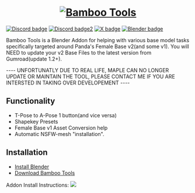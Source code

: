 <a href="https://discord.gg/Xt6mgjK">
  <h1 align="center">
    <picture>
      <source media="(prefers-color-scheme: dark)" srcset="https://i.imgur.com/shUVLah.png">
      <img alt="Bamboo Tools" src="https://i.imgur.com/shUVLah.png">
    </picture>
  </h1>
</a>

[![Discord badge][]][Discord instructions]
[![Discord badge2][]][Discord instructions2]
[![X badge][]][X instructions]
[![Blender badge][]][Blender instructions]

Bamboo Tools is a Blender Addon for helping with various base model tasks specifically 
targeted around Panda's Female Base v2(and some v1). 
You will NEED to update your v2 Base Files to the latest version from Gumroad(update 1.2+).

---- UNFORTUNATLY DUE TO REAL LIFE, MAPLE CAN NO LONGER UPDATE OR MAINTAIN THE TOOL, PLEASE CONTACT ME IF YOU ARE INTERSTED IN TAKING OVER DEVELOPEMENT ----

## Functionality

* T-Pose to A-Pose 1 button(and vice versa)
* Shapekey Presets
* Female Base v1 Asset Conversion help
* Automatic NSFW-mesh "installation".

## Installation

* [Install Blender](https://www.blender.org/download/)
* [Download Bamboo Tools](https://github.com/Pandaabear0/Bamboo-Tools)
  
Addon Install Instructions:
![](https://i.imgur.com/Gm5lm01.png)

[Discord instructions]: https://discord.gg/Xt6mgjK
[Discord badge]: https://img.shields.io/discord/756511196919889961?logo=discord&label=Bamboo%20Life
[Discord instructions2]: https://discord.gg/kGmNWCtW9D
[Discord badge2]: https://img.shields.io/discord/998273344715640893?logo=discord&label=Maple's%20Forest
[Blender instructions]: https://www.blender.org/download/
[Blender badge]: https://img.shields.io/badge/Blender%204.0-%23333333?logo=blender

[X instructions]: https://twitter.com/intent/follow?screen_name=PandaabearA
[X badge]: https://img.shields.io/twitter/follow/PandaabearA?style=social&logo=X


